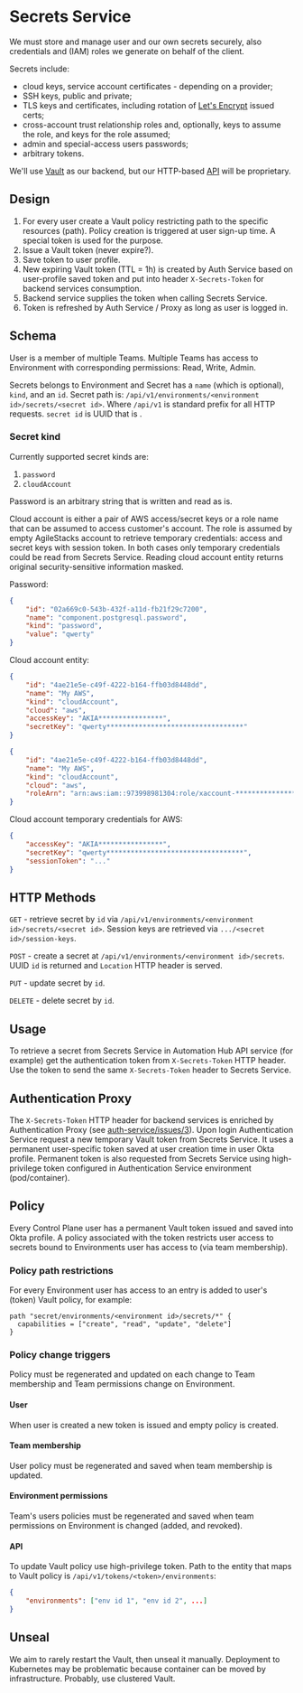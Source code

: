 # Secrets Service

We must store and manage user and our own secrets securely, also credentials and (IAM) roles we generate on behalf of the client.

Secrets include:

- cloud keys, service account certificates - depending on a provider;
- SSH keys, public and private;
- TLS keys and certificates, including rotation of [Let's Encrypt] issued certs;
- cross-account trust relationship roles and, optionally, keys to assume the role, and keys for the role assumed;
- admin and special-access users passwords;
- arbitrary tokens.

We'll use [Vault] as our backend, but our HTTP-based [API] will be proprietary.

## Design

1. For every user create a Vault policy restricting path to the specific resources (path). Policy creation is triggered at user sign-up time. A special token is used for the purpose.
2. Issue a Vault token (never expire?).
3. Save token to user profile.
4. New expiring Vault token (TTL = 1h) is created by Auth Service based on user-profile saved token and put into header `X-Secrets-Token` for backend services consumption.
5. Backend service supplies the token when calling Secrets Service.
6. Token is refreshed by Auth Service / Proxy as long as user is logged in.

## Schema

User is a member of multiple Teams. Multiple Teams has access to Environment with corresponding permissions: Read, Write, Admin.

Secrets belongs to Environment and Secret has a `name` (which is optional), `kind`, and an `id`. Secret path is: `/api/v1/environments/<environment id>/secrets/<secret id>`. Where `/api/v1` is standard prefix for all HTTP requests. `secret id` is UUID that is .

### Secret kind

Currently supported secret kinds are:

1. `password`
2. `cloudAccount`

Password is an arbitrary string that is written and read as is.

Cloud account is either a pair of AWS access/secret keys or a role name that can be assumed to access customer's account. The role is assumed by empty AgileStacks account to retrieve temporary credentials: access and secret keys with session token. In both cases only temporary credentials could be read from Secrets Service. Reading cloud account entity returns original security-sensitive information masked.

Password:

```json
{
    "id": "02a669c0-543b-432f-a11d-fb21f29c7200",
    "name": "component.postgresql.password",
    "kind": "password",
    "value": "qwerty"
}
```

Cloud account entity:

```json
{
    "id": "4ae21e5e-c49f-4222-b164-ffb03d8448dd",
    "name": "My AWS",
    "kind": "cloudAccount",
    "cloud": "aws",
    "accessKey": "AKIA****************",
    "secretKey": "qwerty**********************************"
}
```

```json
{
    "id": "4ae21e5e-c49f-4222-b164-ffb03d8448dd",
    "name": "My AWS",
    "kind": "cloudAccount",
    "cloud": "aws",
    "roleArn": "arn:aws:iam::973998981304:role/xaccount-*********************"
}
```

Cloud account temporary credentials for AWS:

```json
{
    "accessKey": "AKIA****************",
    "secretKey": "qwerty**********************************",
    "sessionToken": "..."
}
```

## HTTP Methods

`GET` - retrieve secret by `id` via `/api/v1/environments/<environment id>/secrets/<secret id>`. Session keys are retrieved via `.../<secret id>/session-keys`.

`POST` - create a secret at `/api/v1/environments/<environment id>/secrets`. UUID `id` is returned and `Location` HTTP header is served.

`PUT` - update secret by `id`.

`DELETE` - delete secret by `id`.

## Usage

To retrieve a secret from Secrets Service in Automation Hub API service (for example) get the authentication token from `X-Secrets-Token` HTTP header. Use the token to send the same `X-Secrets-Token` header to Secrets Service.

## Authentication Proxy

The `X-Secrets-Token` HTTP header for backend services is enriched by Authentication Proxy (see [auth-service/issues/3](https://github.com/agilestacks/auth-service/issues/3)). Upon login Authentication Service request a new temporary Vault token from Secrets Service. It uses a permanent user-specific token saved at user creation time in user Okta profile. Permanent token is also requested from Secrets Service using high-privilege token configured in Authentication Service environment (pod/container).

## Policy

Every Control Plane user has a permanent Vault token issued and saved into Okta profile. A policy associated with the token restricts user access to secrets bound to Environments user has access to (via team membership).

### Policy path restrictions

For every Environment user has access to an entry is added to user's (token) Vault policy, for example:

```hcl
path "secret/environments/<environment id>/secrets/*" {
  capabilities = ["create", "read", "update", "delete"]
}
```

### Policy change triggers

Policy must be regenerated and updated on each change to Team membership and Team permissions change on Environment. 

#### User

When user is created a new token is issued and empty policy is created.

#### Team membership

User policy must be regenerated and saved when team membership is updated.

#### Environment permissions

Team's users policies must be regenerated and saved when team permissions on Environment is changed (added, and revoked).

#### API

To update Vault policy use high-privilege token. Path to the entity that maps to Vault policy is `/api/v1/tokens/<token>/environments`:

```json
{
    "environments": ["env id 1", "env id 2", ...]
}
```

## Unseal

We aim to rarely restart the Vault, then unseal it manually. Deployment to Kubernetes may be problematic because container can be moved by infrastructure. Probably, use clustered Vault.


[API]: https://agilestacks.github.io/secrets-service/API.html
[Vault]: https://www.vaultproject.io/
[Let's Encrypt]: https://letsencrypt.org/
